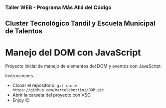 ### Taller WEB - Programa Más Allá del Código
## Cluster Tecnológico Tandil y Escuela Municipal de Talentos

# Manejo del DOM con JavaScript

Proyecto inicial de manejo de elementos del DOM y eventos con JavaScript

Instrucciones
* Clonar el repositorio:
``` git clone https://github.com/marcelobettini/DOM.git ```
* Abrir la carpeta del proyecto con VSC
* Enjoy 😉

